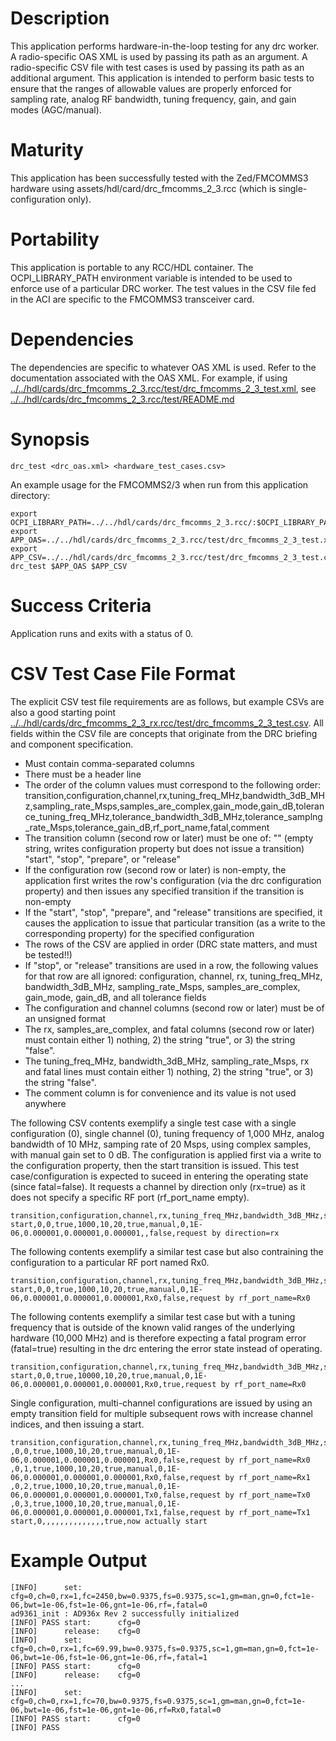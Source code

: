 # Description
This application performs hardware-in-the-loop testing for any
drc worker. A radio-specific OAS XML is used by passing its path as an argument.
A radio-specific CSV file with test cases is used by passing its path as an
additional argument. This application is intended to perform basic tests to
ensure that the ranges of allowable values are properly enforced for sampling
rate, analog RF bandwidth, tuning frequency, gain, and gain modes (AGC/manual).

# Maturity
This application has been successfully tested with the Zed/FMCOMMS3 hardware
using assets/hdl/card/drc_fmcomms_2_3.rcc (which is single-configuration only).

# Portability
This application is portable to any RCC/HDL container. The OCPI_LIBRARY_PATH
environment variable is intended to be used to enforce use of a particular
DRC worker. The test values in the CSV file fed
in the ACI are specific to the FMCOMMS3 transceiver card.

# Dependencies
The dependencies are specific to whatever OAS XML is used. Refer to the
documentation associated with the OAS XML. For example, if using
[../../hdl/cards/drc_fmcomms_2_3.rcc/test/drc_fmcomms_2_3_test.xml](../../hdl/cards/drc_fmcomms_2_3.rcc/test/drc_fmcomms_2_3_test.xml), see 
[../../hdl/cards/drc_fmcomms_2_3.rcc/test/README.md](../../hdl/cards/drc_fmcomms_2_3.rcc/test/README.md)

# Synopsis
```console
drc_test <drc_oas.xml> <hardware_test_cases.csv>
```
An example usage for the FMCOMMS2/3 when run from this application directory:
```console
export OCPI_LIBRARY_PATH=../../hdl/cards/drc_fmcomms_2_3.rcc/:$OCPI_LIBRARY_PATH
export APP_OAS=../../hdl/cards/drc_fmcomms_2_3.rcc/test/drc_fmcomms_2_3_test.xml
export APP_CSV=../../hdl/cards/drc_fmcomms_2_3.rcc/test/drc_fmcomms_2_3_test.csv
drc_test $APP_OAS $APP_CSV
```

# Success Criteria
Application runs and exits with a status of 0.

# CSV Test Case File Format
The explicit CSV test file requirements are as follows, but example CSVs are also a good starting point [../../hdl/cards/drc_fmcomms_2_3_rx.rcc/test/drc_fmcomms_2_3_test.csv](../../hdl/cards/drc_fmcomms_2_3.rcc/test/drc_fmcomms_2_3_test.csv). All fields within the CSV file are concepts that originate from the DRC briefing and component specification.
   - Must contain comma-separated columns
   - There must be a header line
   - The order of the column values must correspond to the following order: transition,configuration,channel,rx,tuning_freq_MHz,bandwidth_3dB_MHz,sampling_rate_Msps,samples_are_complex,gain_mode,gain_dB,tolerance_tuning_freq_MHz,tolerance_bandwidth_3dB_MHz,tolerance_samplng_rate_Msps,tolerance_gain_dB,rf_port_name,fatal,comment
   - The transition column (second row or later) must be one of: "" (empty string, writes configuration property but does not issue a transition) "start", "stop", "prepare", or "release"
   - If the configuration row (second row or later) is non-empty, the application first writes the row's configuration (via the drc configuration property) and then issues any specified transition if the transition is non-empty
   - If the "start", "stop", "prepare", and "release" transitions are specified, it causes the application to issue that particular transition (as a write to the corresponding property) for the specified configuration
   - The rows of the CSV are applied in order (DRC state matters, and must be tested!!)
   - If "stop", or "release" transitions are used in a row, the following values for that row are all ignored: configuration, channel, rx, tuning_freq_MHz, bandwidth_3dB_MHz, sampling_rate_Msps, samples_are_complex, gain_mode, gain_dB, and all tolerance fields
   - The configuration and channel columns (second row or later) must be of an unsigned format
   - The rx, samples_are_complex, and fatal columns (second row or later) must contain either 1) nothing, 2) the string "true", or 3) the string "false".
   - The tuning_freq_MHz, bandwidth_3dB_MHz, sampling_rate_Msps, rx and fatal lines must contain either 1) nothing, 2) the string "true", or 3) the string "false".
   - The comment column is for convenience and its value is not used anywhere

The following CSV contents exemplify a single test case with a
single configuration (0),
single channel (0),
tuning frequency of 1,000 MHz,
analog bandwidth of 10 MHz,
samping rate of 20 Msps,
using complex samples,
with manual gain set to 0 dB.
The configuration is applied first via a write to the configuration property,
then the start transition is issued.
This test case/configuration is expected to suceed in entering the operating
state (since fatal=false).
It requests a channel by direction only (rx=true) as it does not specify a
specific RF port (rf_port_name empty).
```console
transition,configuration,channel,rx,tuning_freq_MHz,bandwidth_3dB_MHz,sampling_rate_Msps,samples_are_complex,gain_mode,gain_dB,tolerance_tuning_freq_MHz,tolerance_bandwidth_3dB_MHz,tolerance_samplng_rate_Msps,tolerance_gain_dB,rf_port_name,fatal,comment
start,0,0,true,1000,10,20,true,manual,0,1E-06,0.000001,0.000001,0.000001,,false,request by direction=rx
```

The following contents exemplify a similar test case but also contraining the
configuration to a particular RF port named Rx0.
```console
transition,configuration,channel,rx,tuning_freq_MHz,bandwidth_3dB_MHz,sampling_rate_Msps,samples_are_complex,gain_mode,gain_dB,tolerance_tuning_freq_MHz,tolerance_bandwidth_3dB_MHz,tolerance_samplng_rate_Msps,tolerance_gain_dB,rf_port_name,fatal,comment
start,0,0,true,1000,10,20,true,manual,0,1E-06,0.000001,0.000001,0.000001,Rx0,false,request by rf_port_name=Rx0
```

The following contents exemplify a similar test case but with a tuning frequency
that is outside of the known valid ranges of the underlying hardware
(10,000 MHz) and is therefore expecting a fatal program error (fatal=true)
resulting in the drc entering the error state instead of operating.
```console
transition,configuration,channel,rx,tuning_freq_MHz,bandwidth_3dB_MHz,sampling_rate_Msps,samples_are_complex,gain_mode,gain_dB,tolerance_tuning_freq_MHz,tolerance_bandwidth_3dB_MHz,tolerance_samplng_rate_Msps,tolerance_gain_dB,rf_port_name,fatal,comment
start,0,0,true,10000,10,20,true,manual,0,1E-06,0.000001,0.000001,0.000001,Rx0,true,request by rf_port_name=Rx0
```

Single configuration, multi-channel configurations are issued by using an empty transition field for multiple subsequent rows with increase channel indices, and then issuing a start.
```console
transition,configuration,channel,rx,tuning_freq_MHz,bandwidth_3dB_MHz,sampling_rate_Msps,samples_are_complex,gain_mode,gain_dB,tolerance_tuning_freq_MHz,tolerance_bandwidth_3dB_MHz,tolerance_samplng_rate_Msps,tolerance_gain_dB,rf_port_name,fatal,comment
,0,0,true,1000,10,20,true,manual,0,1E-06,0.000001,0.000001,0.000001,Rx0,false,request by rf_port_name=Rx0
,0,1,true,1000,10,20,true,manual,0,1E-06,0.000001,0.000001,0.000001,Rx0,false,request by rf_port_name=Rx1
,0,2,true,1000,10,20,true,manual,0,1E-06,0.000001,0.000001,0.000001,Tx0,false,request by rf_port_name=Tx0
,0,3,true,1000,10,20,true,manual,0,1E-06,0.000001,0.000001,0.000001,Tx1,false,request by rf_port_name=Tx1
start,0,,,,,,,,,,,,,,true,now actually start 
```

# Example Output
```console
[INFO]      set:        cfg=0,ch=0,rx=1,fc=2450,bw=0.9375,fs=0.9375,sc=1,gm=man,gn=0,fct=1e-06,bwt=1e-06,fst=1e-06,gnt=1e-06,rf=,fatal=0
ad9361_init : AD936x Rev 2 successfully initialized
[INFO] PASS start:      cfg=0
[INFO]      release:    cfg=0
[INFO]      set:        cfg=0,ch=0,rx=1,fc=69.99,bw=0.9375,fs=0.9375,sc=1,gm=man,gn=0,fct=1e-06,bwt=1e-06,fst=1e-06,gnt=1e-06,rf=,fatal=1
[INFO] PASS start:      cfg=0
[INFO]      release:    cfg=0
...
[INFO]      set:        cfg=0,ch=0,rx=1,fc=70,bw=0.9375,fs=0.9375,sc=1,gm=man,gn=0,fct=1e-06,bwt=1e-06,fst=1e-06,gnt=1e-06,rf=Rx0,fatal=0
[INFO] PASS start:      cfg=0                                                                                        
[INFO] PASS     
```
